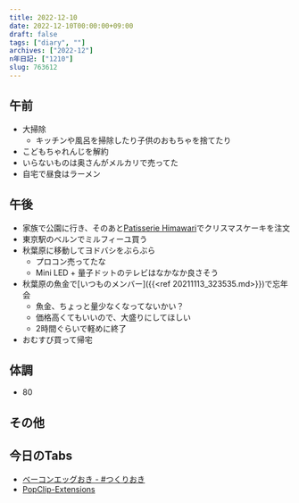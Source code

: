 ```yaml
---
title: 2022-12-10
date: 2022-12-10T00:00:00+09:00
draft: false
tags: ["diary", ""]
archives: ["2022-12"]
n年日記: ["1210"]
slug: 763612
---
```

## 午前
- 大掃除
  - キッチンや風呂を掃除したり子供のおもちゃを捨てたり
- こどもちゃれんじを解約
- いらないものは奥さんがメルカリで売ってた
- 自宅で昼食はラーメン
## 午後
- 家族で公園に行き、そのあと[Patisserie Himawari](https://www.patisserie-himawari.jp/)でクリスマスケーキを注文
- 東京駅のベルンでミルフィーユ買う
- 秋葉原に移動してヨドバシをぶらぶら
  - プロコン売ってたな
  - Mini LED + 量子ドットのテレビはなかなか良さそう
- 秋葉原の魚金で[いつものメンバー]({{<ref 20211113_323535.md>}})で忘年会
  - 魚金、ちょっと量少なくなってないかい？
  - 価格高くてもいいので、大盛りにしてほしい
  - 2時間ぐらいで軽めに終了
- おむすび買って帰宅
## 体調
- 80
## その他
## 今日のTabs
- [ベーコンエッグおき - #つくりおき](https://tsukurioki.hatenablog.com/entry/2022/12/08/162641)
- [PopClip-Extensions](https://github.com/pilotmoon/PopClip-Extensions)